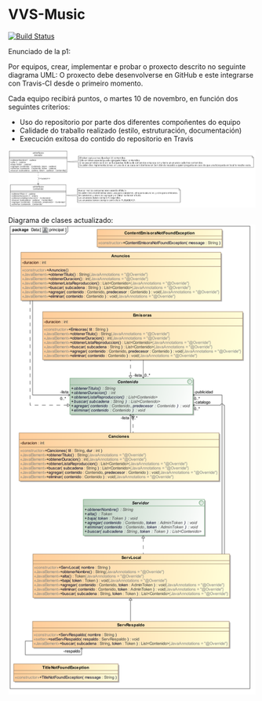 # VVS-Music
[![Build Status](https://travis-ci.org/heishiro-slash/VVS-Music.svg?branch=master)](https://travis-ci.org/heishiro-slash/VVS-Music)

Enunciado de la p1:

Por equipos, crear, implementar e probar o proxecto descrito no seguinte diagrama UML:
O proxecto debe desenvolverse en GitHub e este integrarse con Travis-CI desde o primeiro momento.

Cada equipo recibirá puntos, o martes 10 de novembro, en función dos seguintes criterios:

- Uso do repositorio por parte dos diferentes compoñentes do equipo
- Calidade do traballo realizado (estilo, estruturación, documentación)
- Execución exitosa do contido do repositorio en Travis


![alt tag](https://github.com/heishiro-slash/VVS-Music/blob/master/uml-vvs-music.png)

Diagrama de clases actualizado:
![alt tag](https://github.com/heishiro-slash/VVS-Music/blob/master/principal.svg)
